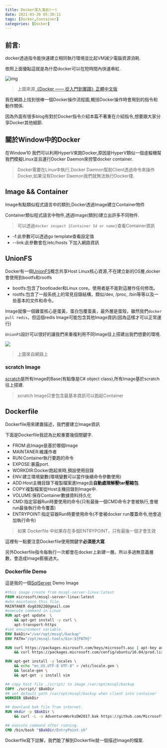 ```yaml
---
title: Docker深入淺出(一)
date: 2021-03-26 05:30:11
tags: [Docker,Container]
categories: [Docker]
---
```


## 前言:

docker透過指令能快速建立相同執行環境並比起VM減少電腦資源消耗.

依照上面優點這就是為什麼docker可以在短時間內快速串紅.

![img](https://gblobscdn.gitbook.com/assets%2F-LvLdlWILWa_WXgBI_eY%2F-LvLdmMmmDnQXr_Axo0l%2F-LvLdnbuSZ5KOT0JxN9C%2Fcmd_logic.png?alt=media)

> 上圖來源[《Docker —— 從入門到實踐­》正體中文版](https://philipzheng.gitbook.io/docker_practice/appendix_command/)

我在網路上找到很棒一個Docker操作流程圖,概括Docker操作時會用到的指令和動作關係.

因為外面有很多blog有對於Docker指令介紹本篇不著重在介紹指令,想要跟大家分享Docker其他細節.

## 關於Window中的Docker

在Window10 我們可以利用HyperV來跑Docker,原因是HyperV類似一個虛擬機幫我們模擬Linux並且運行Docker Daemon來控管docker container.

> Docker需要在Linux中執行,Docker Daemon幫助Client透過命令來操作Docker,如果沒有Docker Daemon我們就無法執行Docker搂.

## Image && Container

Image有點類似程式語言中的類別,Docker透過Image建立Container物件

Container類似程式語言中物件,透過Image(類別)建立出許多不同物件.

> 可以透過`docker inspect {Container Id or name}`查看Container資訊

* -f:此參數可以透過go template查看設定值
* --link:此參數會在/etc/hosts 下加入網路資訊

## UnionFS

Docker有一個[UnionFS](https://en.wikipedia.org/wiki/UnionFS)概念共享Host Linux核心資源,不在建立新的OS層,docker會使用到bootfs和rootfs

* bootfs:包含了bootloader和Linux core。使用者是不能對這層作任何修改。
* rootfs:包含了一般系统上的常見目錄結構，類似/dev, /proc, /bin等等以及一些基本的文件和命令。

Image就像一個雞蛋核心是蛋黃，蛋白包覆蛋黃，最外層是蛋殼，雖然我們`docker pull redis`，但這個redis Image可能包含其他Image資訊(因為這樣才可以正常運行)

`UnionFS`設計可以很好的讓我們來重複利用不同Image往上搭建出我們想要的環境.

![](https://i.imgur.com/J8wyEQV.png)

> 上圖來自網路上

### scratch Image

[scratch](https://docs.docker.com/glossary/#base_image)是所有Image的Base(有點像是C# object class),所有Image基於scratch往上搭建.

> scratch Image只會包含最基本資訊可以跑起Container

## Dockerfile

Dockerfile用來建置描述，我們要建立Image資訊

下面是Dockerfile我認為比較重要幾個關鍵字.

* FROM:此Image是基於哪個Image
* MAINTANER:維護作者
* RUN:Container執行要跑的命令
* EXPOSE:暴露port.
* WORKDIR:Docker跑起來時,預設使用目錄
* ENV:建立環境變數(環境變數可以當作後續命令參數使用)
* ADD:Host主機目錄下複製檔案進Image且**自動處理解壓tar壓縮包**.
* COPY:複製檔案從Host主機目錄到Image中.
* VOLUME:保存Container數據資料持久化
* CMD:指定容器Run時要使用的命令(只有最後一個CMD命令才會被執行,會被run最後執行命令覆蓋)
* ENTRYPOINT:指定容器Run時要使用命令(不會被docker run覆蓋命令,他會追加執行命令)
> 如果 Dockerfile 中如果存在多個ENTRYPOINT，只有最後一個才會生效

這裡有一點要注意Dockerfile使用關鍵字**必須是大寫**.

另外Dockerfile指令每執行一次都會在docker上新建一層。所以多過無意義層數，會造成Image膨脹過大。

### Dockerfile Demo

這是我的一個[SqlServer](https://github.com/isdaniel/DockerDemo/blob/master/SqlServer/Dockerfile) Demo Image

```dockerfile
#this image create from mssql-server-linux:latest
FROM microsoft/mssql-server-linux:latest
#who maintance this file.
MAINTANER dog830228@gmail.com
#execute command in Linux
RUN apt-get update  \
	&& apt-get install -y curl \
	apt-transport-https
#set environment variable.
ENV BakDir="/var/opt/mssql/backup"
ENV PATH="/opt/mssql-tools/bin:${PATH}"

RUN curl https://packages.microsoft.com/keys/microsoft.asc | apt-key add - \
    && curl https://packages.microsoft.com/config/ubuntu/16.04/prod.list > /etc/apt/sources.list.d/mssql-release.list

RUN apt-get install -y locales \
    && echo "en_US.UTF-8 UTF-8" > /etc/locale.gen \
    && locale-gen \
	&& apt-get -y install vim

## copy host file ./script/ to image /var/opt/mssql/backup
COPY ./script/ $BakDir
## set default path /var/opt/mssql/backup when client into container
WORKDIR $BakDir

## downland bak file from internet.
RUN mkdir -p $BakDir \
	&& curl -L -o AdventureWorksDW2017.bak https://github.com/Microsoft/sql-server-samples/releases/download/adventureworks/AdventureWorksDW2017.bak

## execute command after running.
CMD /bin/bash "$BakDir/EntryPoint.sh"
```

Dockerfile寫下註解，我們能了解到Dockerfile就一個描述Image的檔案.
